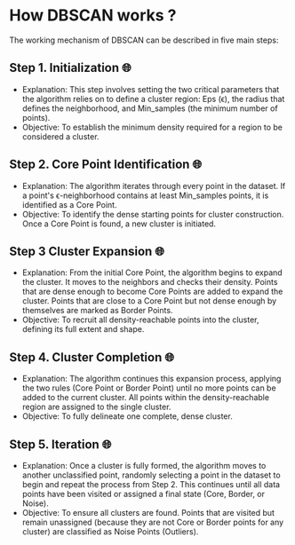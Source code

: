 # How DBSCAN works ?

The working mechanism of DBSCAN can be described in five main steps:

## Step 1. Initialization 🌐

* Explanation: This step involves setting the two critical parameters that the algorithm relies on to define a cluster region: Eps (ϵ), the radius that defines the neighborhood, and Min_samples (the minimum number of points).
* Objective: To establish the minimum density required for a region to be considered a cluster.

## Step 2. Core Point Identification 🌐

* Explanation: The algorithm iterates through every point in the dataset. If a point's ϵ-neighborhood contains at least Min_samples points, it is identified as a Core Point.
* Objective: To identify the dense starting points for cluster construction. Once a Core Point is found, a new cluster is initiated.

## Step 3 Cluster Expansion 🌐
   
* Explanation: From the initial Core Point, the algorithm begins to expand the cluster. It moves to the neighbors and checks their density. Points that are dense enough to become Core Points are added to expand the cluster. Points that are close to a Core Point but not dense enough by themselves are marked as Border Points.
* Objective: To recruit all density-reachable points into the cluster, defining its full extent and shape.

## Step 4. Cluster Completion 🌐

* Explanation: The algorithm continues this expansion process, applying the two rules (Core Point or Border Point) until no more points can be added to the current cluster. All points within the density-reachable region are assigned to the single cluster.
* Objective: To fully delineate one complete, dense cluster.

## Step 5. Iteration 🌐

* Explanation: Once a cluster is fully formed, the algorithm moves to another unclassified point, randomly selecting a point in the dataset to begin and repeat the process from Step 2. This continues until all data points have been visited or assigned a final state (Core, Border, or Noise).
* Objective: To ensure all clusters are found. Points that are visited but remain unassigned (because they are not Core or Border points for any cluster) are classified as Noise Points (Outliers).
